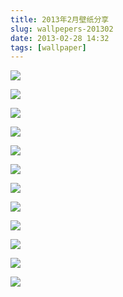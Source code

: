 ```yaml
---
title: 2013年2月壁纸分享
slug: wallpepers-201302
date: 2013-02-28 14:32
tags: [wallpaper]
---
```


<a href="http://abstract.desktopnexus.com/wallpaper/1336482/"><img src="http://cache.desktopnexus.com/thumbnails/1336482-bigthumbnail.jpg" border="0"></a>

<a href="http://anime.desktopnexus.com/wallpaper/1363321/"><img src="http://cache.desktopnexus.com/thumbnails/1363321-bigthumbnail.jpg" border="0"></a>

<a href="http://nature.desktopnexus.com/wallpaper/1361197/"><img src="http://cache.desktopnexus.com/thumbnails/1361197-bigthumbnail.jpg" border="0"></a>

<a href="http://anime.desktopnexus.com/wallpaper/1363005/"><img src="http://cache.desktopnexus.com/thumbnails/1363005-bigthumbnail.jpg" border="0"></a>

<a href="http://people.desktopnexus.com/wallpaper/1361821/"><img src="http://cache.desktopnexus.com/thumbnails/1361821-bigthumbnail.jpg" border="0"></a>

<a href="http://people.desktopnexus.com/wallpaper/1361561/"><img src="http://cache.desktopnexus.com/thumbnails/1361561-bigthumbnail.jpg" border="0"></a>

<a href="http://abstract.desktopnexus.com/wallpaper/1365279/"><img src="http://cache.desktopnexus.com/thumbnails/1365279-bigthumbnail.jpg" border="0"></a>

<a href="http://people.desktopnexus.com/wallpaper/1367253/"><img src="http://cache.desktopnexus.com/thumbnails/1367253-bigthumbnail.jpg" border="0"></a>

<a href="http://anime.desktopnexus.com/wallpaper/1371348/"><img src="http://cache.desktopnexus.com/thumbnails/1371348-bigthumbnail.jpg" border="0"></a>


<a href="http://anime.desktopnexus.com/wallpaper/1369085/"><img src="http://cache.desktopnexus.com/thumbnails/1369085-bigthumbnail.jpg" border="0"></a>

<a href="http://anime.desktopnexus.com/wallpaper/1369475/"><img src="http://cache.desktopnexus.com/thumbnails/1369475-bigthumbnail.jpg" border="0"></a>

<a href="http://abstract.desktopnexus.com/wallpaper/1373500/"><img src="http://cache.desktopnexus.com/thumbnails/1373500-bigthumbnail.jpg" border="0"></a>

